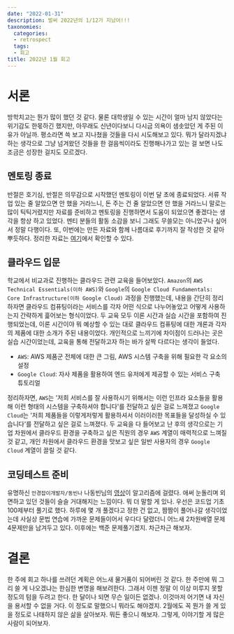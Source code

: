 ```yaml
---
date: "2022-01-31"
description: 벌써 2022년의 1/12가 지났어!!!
taxonomies:
  categories:
  - retrospect
  tags:
  - 회고
title: 2022년 1월 회고
---
```


# 서론
방학치고는 뭔가 많이 했던 것 같다. 물론 대학생일 수 있는 시간이 얼마 남지 않았다는 위기감도 한몫하긴 했지만, 아무래도 신년이다보니 다시금 의욕이 샘솟았던 게 주된 이유가 아닐까. 평소라면 쓱 보고 지나쳤을 것들을 다시 시도해보고 있다. 뭐가 달라지겠냐 하는 생각으로 그냥 넘겨왔던 것들을 한 걸음씩이라도 진행해나가고 있는 걸 보면 나도 조금은 성장한 걸지도 모르겠다.
<!-- more -->
## 멘토링 종료
반절은 호기심, 반절은 의무감으로 시작했던 멘토링이 이번 달 초에 종료되었다. 서류 작업 있는 줄 알았으면 안 했을 거라느니, 돈 주는 건 줄 알았으면 안 했을 거라느니 말로는 많이 틱틱거렸지만 자료를 준비하고 멘토링을 진행하면서 도움이 되었으면 좋겠다는 생각을 항상 하고 있었다. 멘티 분들의 활동 소감을 보니 그래도 무쓸모는 아니었구나 싶어서 정말 다행이다. 또, 이번에는 만든 자료와 함께 나름대로 후기까지 잘 작성한 것 같아 뿌듯하다. 정리한 자료는 [여기](https://github.com/hatchling13/2021-gnucs-mentoring)에서 확인할 수 있다.

## 클라우드 입문
학교에서 비교과로 진행하는 클라우드 관련 교육을 들어보았다. `Amazon`의 `AWS Technical Essentials(이하 AWS)`와 `Google`의 `Google Cloud Fundamentals: Core Infrastructure(이하 Google Cloud)` 과정을 진행했는데, 내용을 간단히 정리하자면 클라우드 컴퓨팅이라는 서비스를 각자 어떤 식으로 나누어놓았고 어떻게 사용하는지 간략하게 흝어보는 형식이었다. 두 교육 모두 이론 시간과 실습 시간을 포함하여 진행되었는데, 이론 시간이야 뭐 예상할 수 있는 대로 클라우드 컴퓨팅에 대한 개론과 각자의 제품에 대한 소개가 주된 내용이었다. 개인적으로 느끼기에 차이점이 드러나는 곳은 실습 시간이었는데, 교육을 통해 전달하고자 하는 바가 살짝 다르다는 생각이 들었다.

- `AWS`: AWS 제품군 전체에 대한 큰 그림, AWS 시스템 구축을 위해 필요한 각 요소의 설정
- `Google Cloud`: 자사 제품을 활용하여 엔드 유저에게 제공할 수 있는 서비스 구축 튜토리얼

정리하자면, `AWS`는 '저희 서비스를 잘 사용하시기 위해서는 이런 인프라 요소들을 활용해 이런 형태의 시스템을 구축하셔야 합니다'를 전달하고 싶은 걸로 느껴졌고 `Google Cloud`는 '저희 제품들을 이렇게저렇게 활용하셔서 이러이러한 목표들을 달성하실 수 있습니다'를 전달하고 싶은 걸로 느껴졌다. 두 교육을 다 들어보고 난 후의 생각으로는 기업 차원에서 클라우드 환경을 구축하고 싶은 직원의 경우 `AWS` 계열이 매력적으로 느껴질 것 같고, 개인 차원에서 클라우드 환경을 맛보고 싶은 일반 사용자의 경우 `Google Cloud` 계열이 끌릴 것 같다.

## 코딩테스트 준비
유명하신 `안경잡이개발자/동빈나` 나동빈님의 [영상](https://www.youtube.com/watch?v=ukkLCl9yBvE)이 알고리즘에 걸렸다. 애써 눈돌리며 외면하고 있던 것들이 슬슬 거대해지는 느낌이다. 뭐 더 말할 게 있나. 우선은 코드업 기초 100제부터 풀기로 했다. 하루에 몇 개 풀겠다고 정한 건 없고, 짬짬이 풀어나갈 생각이었는데 사실상 문법 연습에 가까운 문제들이어서 우다다 달렸더니 어느새 2차원배열 문제 4문제만을 남겨두고 있다. 이후에는 백준 문제풀기겠지. 차근차근 해보자.

# 결론
한 주에 회고 하나를 쓰려던 계획은 어느새 물거품이 되어버린 것 같다. 한 주만에 뭐 그리 쓸 게 나오겠냐는 한심한 변명을 해보려한다. 그래서 이젠 정말 이 이상 미루지 못할 정도의 텀을 두려고 한다. 한 달이나 되면 무슨 일이든 없겠나. 이것마저 어기면 내 자신을 용서할 수 없을 거다. 이 정도로 말했으니 뭐라도 해야겠지. 2월에도 꼭 뭔가 쓸 게 있을 정도로 나태하지 않은 삶을 살아보자. 뭐든 좋으니 해보자. 그렇게, 이야기할 게 많은 사람이 되어보자.